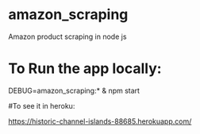 # amazon_scraping
Amazon product scraping in node js


# To Run the app locally:

DEBUG=amazon_scraping:* & npm start

#To see it in heroku:

https://historic-channel-islands-88685.herokuapp.com/
